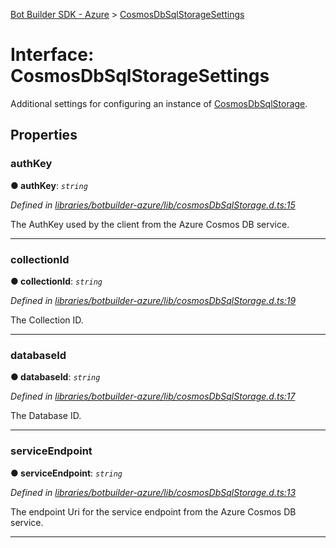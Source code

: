 [Bot Builder SDK - Azure](../README.md) > [CosmosDbSqlStorageSettings](../interfaces/botbuilder_azure.cosmosdbsqlstoragesettings.md)



# Interface: CosmosDbSqlStorageSettings


Additional settings for configuring an instance of [CosmosDbSqlStorage](../classes/botbuilder_azure_v4.cosmosdbsqlstorage.html).


## Properties
<a id="authkey"></a>

###  authKey

**●  authKey**:  *`string`* 

*Defined in [libraries/botbuilder-azure/lib/cosmosDbSqlStorage.d.ts:15](https://github.com/Microsoft/BotBuilder-JS/blob/ecd39de/libraries/botbuilder-azure/lib/cosmosDbSqlStorage.d.ts#L15)*



The AuthKey used by the client from the Azure Cosmos DB service.




___

<a id="collectionid"></a>

###  collectionId

**●  collectionId**:  *`string`* 

*Defined in [libraries/botbuilder-azure/lib/cosmosDbSqlStorage.d.ts:19](https://github.com/Microsoft/BotBuilder-JS/blob/ecd39de/libraries/botbuilder-azure/lib/cosmosDbSqlStorage.d.ts#L19)*



The Collection ID.




___

<a id="databaseid"></a>

###  databaseId

**●  databaseId**:  *`string`* 

*Defined in [libraries/botbuilder-azure/lib/cosmosDbSqlStorage.d.ts:17](https://github.com/Microsoft/BotBuilder-JS/blob/ecd39de/libraries/botbuilder-azure/lib/cosmosDbSqlStorage.d.ts#L17)*



The Database ID.




___

<a id="serviceendpoint"></a>

###  serviceEndpoint

**●  serviceEndpoint**:  *`string`* 

*Defined in [libraries/botbuilder-azure/lib/cosmosDbSqlStorage.d.ts:13](https://github.com/Microsoft/BotBuilder-JS/blob/ecd39de/libraries/botbuilder-azure/lib/cosmosDbSqlStorage.d.ts#L13)*



The endpoint Uri for the service endpoint from the Azure Cosmos DB service.




___


